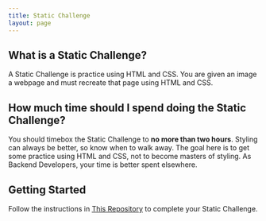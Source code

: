 ```yaml
---
title: Static Challenge
layout: page
---
```


## What is a Static Challenge?

A Static Challenge is practice using HTML and CSS. You are given an image a webpage and must recreate that page using HTML and CSS.

## How much time should I spend doing the Static Challenge?

You should timebox the Static Challenge to **no more than two hours**. Styling can always be better, so know when to walk away. The goal here is to get some practice using HTML and CSS, not to become masters of styling. As Backend Developers, your time is better spent elsewhere.

## Getting Started

Follow the instructions in [This Repository](https://github.com/turingschool-examples/static_challenges) to complete your Static Challenge.
